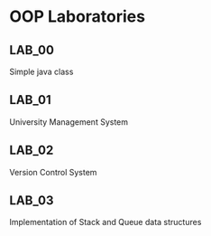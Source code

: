 # OOP Laboratories

## LAB_00 
Simple java class
## LAB_01
University Management System
## LAB_02
Version Control System
## LAB_03
Implementation of Stack and Queue data structures